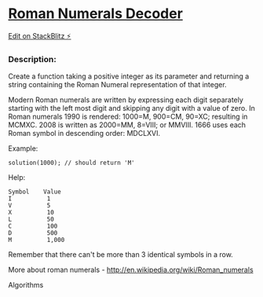 # [Roman Numerals Decoder](https://www.codewars.com/kata/51b6249c4612257ac0000005)

[Edit on StackBlitz ⚡️](https://stackblitz.com/edit/node-codewars-thwzpm)

<div class="w-full panel bg-ui-section"><h3 class="wf-title-alt">Description:</h3><div class="markdown prose max-w-5xl mx-auto" id="description"><p>Create a function taking a positive integer as its parameter and returning a string containing the Roman Numeral representation of that integer.</p>
<p>Modern Roman numerals are written by expressing each digit separately starting with the left most digit and skipping any digit with a value of zero. In Roman numerals 1990 is rendered: 1000=M, 900=CM, 90=XC; resulting in MCMXC. 2008 is written as 2000=MM, 8=VIII; or MMVIII. 1666 uses each Roman symbol in descending order: MDCLXVI.</p>
<p>Example:</p>
<pre style="position: relative;"><code class="language-javascript"><span class="cm-variable">solution</span>(<span class="cm-number">1000</span>); <span class="cm-comment">// should return 'M'</span>
</code><div class="open_grepper_editor" title="Edit &amp; Save To Grepper"></div></pre>
<pre style="display: none; position: relative;"><code class="language-coffeescript"><span class="cm-variable">solution</span><span class="cm-punctuation">(</span><span class="cm-number">1000</span><span class="cm-punctuation">)</span> <span class="cm-comment"># should return 'M'</span>
</code><div class="open_grepper_editor" title="Edit &amp; Save To Grepper"></div></pre>
<pre style="display: none; position: relative;"><code class="language-ruby"><span class="cm-variable">solution</span>(<span class="cm-number">1000</span>) <span class="cm-comment"># should return 'M'</span>
</code><div class="open_grepper_editor" title="Edit &amp; Save To Grepper"></div></pre>
<pre style="display: none; position: relative;"><code class="language-python"><span class="cm-variable">solution</span>(<span class="cm-number">1000</span>) <span class="cm-comment"># should return 'M'</span>
</code><div class="open_grepper_editor" title="Edit &amp; Save To Grepper"></div></pre>
<pre style="display: none; position: relative;"><code class="language-haskell"><span class="cm-variable">solution</span> <span class="cm-number">1000</span> <span class="cm-comment">-- should return "M"</span>
</code><div class="open_grepper_editor" title="Edit &amp; Save To Grepper"></div></pre>
<pre style="display: none; position: relative;"><code class="language-java"><span class="cm-variable">conversion</span>.<span class="cm-variable">solution</span>(<span class="cm-number">1000</span>); <span class="cm-comment">//should return "M"</span>
</code><div class="open_grepper_editor" title="Edit &amp; Save To Grepper"></div></pre>
<pre style="display: none; position: relative;"><code class="language-typescript"><span class="cm-variable">solution</span>(<span class="cm-number">1000</span>); <span class="cm-comment">// should return 'M'</span>
</code><div class="open_grepper_editor" title="Edit &amp; Save To Grepper"></div></pre>
<pre style="display: none; position: relative;"><code class="language-cpp"><span class="cm-variable">solution</span>(<span class="cm-number">1000</span>); <span class="cm-comment">// should return "M"</span>
</code><div class="open_grepper_editor" title="Edit &amp; Save To Grepper"></div></pre>
<pre style="display: none; position: relative;"><code class="language-php"><span class="cm-variable">solution</span>(<span class="cm-number">1000</span>); <span class="cm-comment">// should return "M"</span>
</code><div class="open_grepper_editor" title="Edit &amp; Save To Grepper"></div></pre>
<pre style="display: none; position: relative;"><code class="language-csharp"><span class="cm-variable">RomanConvert</span>.<span class="cm-variable">Solution</span>(<span class="cm-number">1000</span>) <span class="cm-operator">--</span> <span class="cm-variable">should</span> <span class="cm-keyword">return</span> <span class="cm-string">"M"</span>
</code><div class="open_grepper_editor" title="Edit &amp; Save To Grepper"></div></pre>
<pre style="display: none; position: relative;"><code class="language-swift"><span class="cm-variable">solution</span><span class="cm-punctuation">(</span><span class="cm-number">1000</span><span class="cm-punctuation">)</span> <span class="cm-comment">// should return "M"</span>
</code><div class="open_grepper_editor" title="Edit &amp; Save To Grepper"></div></pre>
<pre style="display: none; position: relative;"><code class="language-elixir"><span class="cm-variable">solution</span>(<span class="cm-number">1000</span>) <span class="cm-comment"># should return "M"</span>
</code><div class="open_grepper_editor" title="Edit &amp; Save To Grepper"></div></pre>
<pre style="display: none; position: relative;"><code class="language-r"><span class="cm-variable">solution</span>(<span class="cm-number">1000</span>) <span class="cm-comment"># should return "M"</span>
</code><div class="open_grepper_editor" title="Edit &amp; Save To Grepper"></div></pre>
<pre style="display: none; position: relative;"><code class="language-c"><span class="cm-variable">solution</span>(<span class="cm-number">1000</span>); <span class="cm-comment">// =&gt; "M"</span>
</code><div class="open_grepper_editor" title="Edit &amp; Save To Grepper"></div></pre>
<pre style="display: none; position: relative;"><code class="language-nim"><span class="cm-variable">solution</span>(<span class="cm-number">1000</span>) <span class="cm-comment"># should return "M"</span>
</code><div class="open_grepper_editor" title="Edit &amp; Save To Grepper"></div></pre>
<pre style="display: none; position: relative;"><code class="language-lua"><span class="cm-variable">romanEncoder</span>(<span class="cm-number">1000</span>) <span class="cm-comment">-- should return 'M'</span>
</code><div class="open_grepper_editor" title="Edit &amp; Save To Grepper"></div></pre>
<pre style="display: none; position: relative;"><code class="language-scala"><span class="cm-variable">Roman</span>.<span class="cm-variable">encode</span>(<span class="cm-number">1000</span>) <span class="cm-comment">// should return "M"</span>
</code><div class="open_grepper_editor" title="Edit &amp; Save To Grepper"></div></pre>
<pre style="display: none; position: relative;"><code class="language-kotlin"><span class="cm-variable">encode</span>(<span class="cm-number">1000</span>) <span class="cm-comment">// should return "M"</span>
</code><div class="open_grepper_editor" title="Edit &amp; Save To Grepper"></div></pre>
<pre style="display: none; position: relative;"><code class="language-clojure"><span class="cm-bracket">(</span><span class="cm-builtin">solution</span> <span class="cm-number">1000</span><span class="cm-bracket">)</span> <span class="cm-comment">;; should return "M"</span>
</code><div class="open_grepper_editor" title="Edit &amp; Save To Grepper"></div></pre>
<pre style="display: none; position: relative;"><code class="language-julia"><span class="cm-variable">encoderomannumeral</span>(<span class="cm-number">1000</span>) <span class="cm-comment"># should return "M"</span>
</code><div class="open_grepper_editor" title="Edit &amp; Save To Grepper"></div></pre>
<p>Help:</p>
<pre style="position: relative;"><code>Symbol    Value
I          1
V          5
X          10
L          50
C          100
D          500
M          1,000
</code><div class="open_grepper_editor" title="Edit &amp; Save To Grepper"></div></pre>
<p>Remember that there can't be more than 3 identical symbols in a row.</p>
<p>More about roman numerals - <a href="http://en.wikipedia.org/wiki/Roman_numerals" data-turbolinks="false" target="_blank">http://en.wikipedia.org/wiki/Roman_numerals</a></p>
</div><div class="pt-4 max-w-5xl mx-auto"><div class="mt-4"><span><i class="icon-moon-tag "></i></span><div class="keyword-tag">Algorithms</div></div></div></div>

